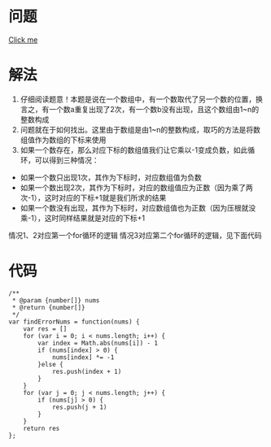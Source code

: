 # 问题
[Click me](https://leetcode.com/problems/set-mismatch/description/)

# 解法
1. 仔细阅读题意！本题是说在一个数组中，有一个数取代了另一个数的位置，换言之，有一个数a重复出现了2次，有一个数b没有出现，且这个数组由1~n的整数构成
2. 问题就在于如何找出。这里由于数组是由1~n的整数构成，取巧的方法是将数组值作为数组的下标来使用
3. 如果一个数存在，那么对应下标的数组值我们让它乘以-1变成负数，如此循环，可以得到三种情况：
- 如果一个数只出现1次，其作为下标时，对应数组值为负数
- 如果一个数出现2次，其作为下标时，对应的数组值应为正数（因为乘了两次-1），这时对应的下标+1就是我们所求的结果
- 如果一个数没有出现，其作为下标时，对应数组值也为正数（因为压根就没乘-1），这时同样结果就是对应的下标+1

情况1、2对应第一个for循环的逻辑
情况3对应第二个for循环的逻辑，见下面代码

# 代码
```
/**
 * @param {number[]} nums
 * @return {number[]}
 */
var findErrorNums = function(nums) {
    var res = []
    for (var i = 0; i < nums.length; i++) {
        var index = Math.abs(nums[i]) - 1
        if (nums[index] > 0) {
            nums[index] *= -1
        }else {
            res.push(index + 1)
        }
    }
    for (var j = 0; j < nums.length; j++) {
        if (nums[j] > 0) {
            res.push(j + 1)
        }
    }
    return res
};
```
